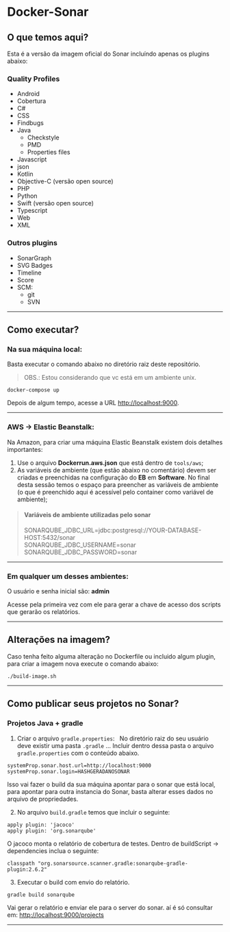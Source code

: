 # Docker-Sonar  
  
## O que temos aqui?  
  
Esta é a versão da imagem oficial do Sonar incluíndo apenas os plugins abaixo:  
  
### Quality Profiles  
  
- Android
- Cobertura  
- C#  
- CSS  
- Findbugs
- Java  
  - Checkstyle  
  - PMD  
  - Properties files  
- Javascript  
- json  
- Kotlin  
- Objective-C (versão open source)  
- PHP  
- Python  
- Swift (versão open source)  
- Typescript  
- Web  
- XML  
  
### Outros plugins  
  
- SonarGraph  
- SVG Badges  
- Timeline  
- Score  
- SCM:  
  - git  
  - SVN  
  
---
  
## Como executar?  

### Na sua máquina local:

Basta executar o comando abaixo no diretório raiz deste repositório.  
  
> OBS.: Estou considerando que vc está em um ambiente unix.  
  
```
docker-compose up
```  
  
Depois de algum tempo, acesse a URL [http://localhost:9000](http://localhost:9000).  
  
---
  
### AWS -> Elastic Beanstalk:

Na Amazon, para criar uma máquina Elastic Beanstalk existem dois detalhes importantes:

1. Use o arquivo **Dockerrun.aws.json** que está dentro de ```tools/aws```;
2. As variáveis de ambiente (que estão abaixo no comentário) devem ser criadas e preenchidas na configuração do **EB** em **Software**. No final desta sessão temos o espaço para preencher as variáveis de ambiente (o que é preenchido aqui é acessível pelo container como variável de ambiente);

> #### Variáveis de ambiente utilizadas pelo sonar  
> SONARQUBE_JDBC_URL=jdbc:postgresql://YOUR-DATABASE-HOST:5432/sonar  
> SONARQUBE_JDBC_USERNAME=sonar  
> SONARQUBE_JDBC_PASSWORD=sonar  
  
--- 
  
### Em qualquer um desses ambientes:

O usuário e senha inicial são: **admin**  

Acesse pela primeira vez com ele para gerar a chave de acesso dos scripts que gerarão os relatórios. 
  
---
  
## Alterações na imagem?  

Caso tenha feito alguma alteração no Dockerfile ou incluido algum plugin, para criar a imagem nova execute o comando abaixo:  

```
./build-image.sh
```

---

## Como publicar seus projetos no Sonar?

### Projetos Java + gradle

1. Criar o arquivo ```gradle.properties```:
  
No diretório raiz do seu usuário deve existir uma pasta ```.gradle``` ... Incluir dentro dessa pasta o arquivo ```gradle.properties``` com o conteúdo abaixo.
  
```
systemProp.sonar.host.url=http://localhost:9000
systemProp.sonar.login=HASHGERADANOSONAR
```
  
Isso vai fazer o build da sua máquina apontar para o sonar que está local, para apontar para outra instancia do Sonar, basta alterar esses dados no arquivo de propriedades.

2. No arquivo ```build.gradle``` temos que incluir o seguinte:
   
```
apply plugin: 'jacoco'
apply plugin: 'org.sonarqube'
```
  
O jacoco monta o relatório de cobertura de testes.
Dentro de buildScript -> dependencies inclua o seguinte:

```
classpath "org.sonarsource.scanner.gradle:sonarqube-gradle-plugin:2.6.2"
```

3. Executar o build com envio do relatório.  

```
gradle build sonarqube
```
  
Vai gerar o relatório e enviar ele para o server do sonar. aí é só consultar em:
[http://localhost:9000/projects](http://localhost:9000/projects)

---
